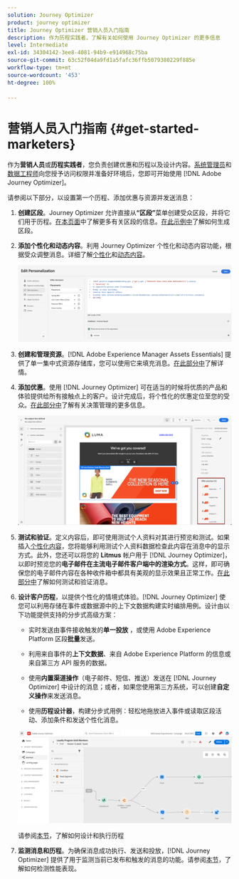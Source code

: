 ```yaml
---
solution: Journey Optimizer
product: journey optimizer
title: Journey Optimizer 营销人员入门指南
description: 作为历程实践者，了解有关如何使用 Journey Optimizer 的更多信息
level: Intermediate
exl-id: 34304142-3ee8-4081-94b9-e914968c75ba
source-git-commit: 63c52f04da9fd1a5fafc36ffb5079380229f885e
workflow-type: tm+mt
source-wordcount: '453'
ht-degree: 100%

---
```


# 营销人员入门指南 {#get-started-marketers}

作为&#x200B;**营销人员**&#x200B;或&#x200B;**历程实践者**，您负责创建优惠和历程以及设计内容。[系统管理员](administrator.md)和[数据工程师](data-engineer.md)向您授予访问权限并准备好环境后，您即可开始使用 [!DNL Adobe Journey Optimizer]。

请参阅以下部分，以设置第一个历程、添加优惠与资源并发送消息：

1. **创建区段**。Journey Optimizer 允许直接从&#x200B;**“区段”**&#x200B;菜单创建受众区段，并将它们用于历程。[在本页面](../../segment/about-segments.md)中了解更多有关区段的信息。[在此示例中](../../segment/creating-a-segment.md)了解如何生成区段。

1. **添加个性化和动态内容**。利用 Journey Optimizer 个性化和动态内容功能，根据受众调整消息。详细了解[个性化](../../personalization/personalize.md)和[动态内容](../../personalization/get-started-dynamic-content.md)。

   ![](../assets/perso_ee2.png)

1. **创建和管理资源**。[!DNL Adobe Experience Manager Assets Essentials] 提供了单一集中式资源存储库，您可以使用它来填充消息。[在此部分中](../../design/assets-essentials.md)了解详情。

1. **添加优惠**。使用 [!DNL Journey Optimizer] 可在适当的时候将优质的产品和体验提供给所有接触点上的客户。设计完成后，将个性化的优惠定位至您的受众。[在此部分中](../../offers/get-started/starting-offer-decisioning.md)了解有关决策管理的更多信息。

   ![](../assets/offers-e2e-offers-displayed.png)

1. **测试和验证**。定义内容后，即可使用测试个人资料对其进行预览和测试。如果插入[个性化内容](../../personalization/personalize.md)，您将能够利用测试个人资料数据检查此内容在消息中的显示方式。此外，您还可以将您的 **Litmus** 帐户用于 [!DNL Journey Optimizer]，以即时预览您的&#x200B;**电子邮件在主流电子邮件客户端中的渲染方式**。这样，即可确保您的电子邮件内容在各种收件箱中都具有美观的显示效果且正常工作。[在此部分中](../../design/preview.md)了解如何测试和验证消息。

1. **设计客户历程**，以提供个性化的情境式体验。[!DNL Journey Optimizer] 使您可以利用存储在事件或数据源中的上下文数据构建实时编排用例。设计由以下功能提供支持的分步式高级方案：

   * 实时发送由事件接收触发的&#x200B;**单一投放** ，或使用 Adobe Experience Platform 区段&#x200B;**批量**&#x200B;发送。

   * 利用来自事件的&#x200B;**上下文数据**、来自 Adobe Experience Platform 的信息或来自第三方 API 服务的数据。

   * 使用&#x200B;**内置渠道操作**（电子邮件、短信、推送）发送在 [!DNL Journey Optimizer] 中设计的消息；或者，如果您使用第三方系统，可以创建&#x200B;**自定义操作**&#x200B;来发送消息。

   * 使用&#x200B;**历程设计器**，构建分步式用例：轻松地拖放进入事件或读取区段活动、添加条件和发送个性化消息。

   ![](../assets/journey-design.png)

   请参阅[本节](../../building-journeys/journey-gs.md)，了解如何设计和执行历程

1. **监测消息和历程**。为确保消息成功执行、发送和投放，[!DNL Journey Optimizer] 提供了用于监测当前已发布和触发的消息的功能。请参阅[本节](../../reports/global-report.md)，了解如何检测性能表现。
